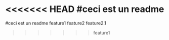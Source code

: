 <<<<<<< HEAD
#ceci est un readme
=======
#ceci est un readme
feature1
feature2
feature2.1
>>>>>>> feature1

